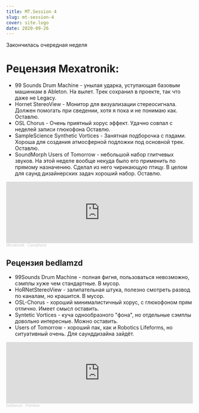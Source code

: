 ```yaml
---
title: MT.Session 4
slug: mt-session-4
cover: site.logo
date: 2020-09-26
---
```

Закончилась очередная неделя

# Рецензия Mexatronik:

* 99 Sounds Drum Machine - унылая ударка, уступающая базовым машинкам в Ableton. На вылет. Трек сохранил в проекте, так что даже не Legacy.
* Hornet StereoView - Монитор для визуализации стереосигнала. Должен помогать при сведении, хотя я пока и не понимаю как. Оставлю.
* OSL Chorus - Очень приятный хорус эффект. Удачно совпал с неделей записи глюкофона Оставлю.
* SampleScience Synthetic Vortices - Занятная подборочка с пэдами. Хороша для создания атмосферной подложки под основной трек. Оставлю.
* SoundMorph Users of Tomorrow - небольшой набор глитчевых звуков. На этой неделе вообще некуда было его применить по прямому назначению. Сделал из него чирикающую птицу. В целом для саунд дизайнерских задач хороший набор. Оставлю.

<iframe width="100%" height="166" scrolling="no" frameborder="no" allow="autoplay" src="https://w.soundcloud.com/player/?url=https%3A//api.soundcloud.com/tracks/904479313&color=%23ff5500&auto_play=false&hide_related=false&show_comments=true&show_user=true&show_reposts=false&show_teaser=true"></iframe><div style="font-size: 10px; color: #cccccc;line-break: anywhere;word-break: normal;overflow: hidden;white-space: nowrap;text-overflow: ellipsis; font-family: Interstate,Lucida Grande,Lucida Sans Unicode,Lucida Sans,Garuda,Verdana,Tahoma,sans-serif;font-weight: 100;"><a href="https://soundcloud.com/red_monk" title="Mexatronik" target="_blank" style="color: #cccccc; text-decoration: none;">Mexatronik</a> · <a href="https://soundcloud.com/red_monk/cavephone" title="Cavephone" target="_blank" style="color: #cccccc; text-decoration: none;">Cavephone</a></div>

## Рецензия bedlamzd

* 99Sounds Drum Machine - полная фигня, пользоваться невозможно, сэмплы хуже чем стандартные. В мусор.
* HoRNetStereoView - залипательная штука, полезно смотреть развод по каналам, но крашится. В мусор.
* OSL-Chorus - хороший минималистичный хорус, с глюкофоном прям отлично. Имеет смысл оставить.
* Syntetic Vortices - куча однообразного "фона", но отдельные сэмплы довольно интересные. Можно оставить.
* Users of Tomorrow - хороший пак, как и Robotics Lifeforms, но ситуативный очень. Для саунддизайна зайдёт.

<iframe width="100%" height="166" scrolling="no" frameborder="no" allow="autoplay" src="https://w.soundcloud.com/player/?url=https%3A//api.soundcloud.com/tracks/904562098&color=%23ff5500&auto_play=false&hide_related=false&show_comments=true&show_user=true&show_reposts=false&show_teaser=true"></iframe><div style="font-size: 10px; color: #cccccc;line-break: anywhere;word-break: normal;overflow: hidden;white-space: nowrap;text-overflow: ellipsis; font-family: Interstate,Lucida Grande,Lucida Sans Unicode,Lucida Sans,Garuda,Verdana,Tahoma,sans-serif;font-weight: 100;"><a href="https://soundcloud.com/bedlamzd" title="bedlamzd" target="_blank" style="color: #cccccc; text-decoration: none;">bedlamzd</a> · <a href="https://soundcloud.com/bedlamzd/primitive" title="Primitive" target="_blank" style="color: #cccccc; text-decoration: none;">Primitive</a></div>
